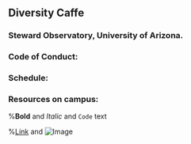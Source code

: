 ## Diversity Caffe
### Steward Observatory, University of Arizona. 



### Code of Conduct: 

### Schedule: 

### Resources on campus:


%**Bold** and _Italic_ and `Code` text

%[Link](url) and ![Image](src)
```

